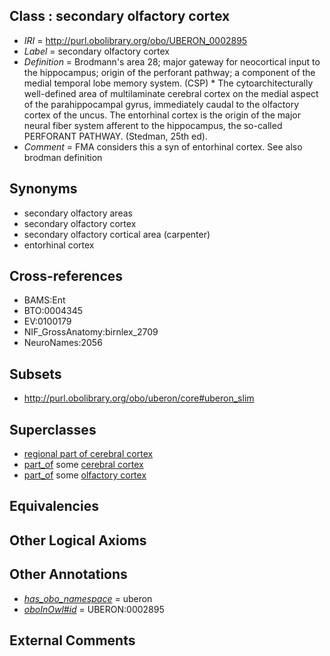 
## Class : secondary olfactory cortex

 * *IRI* = http://purl.obolibrary.org/obo/UBERON_0002895
 * *Label* = secondary olfactory cortex
 * *Definition* = Brodmann's area 28; major gateway for neocortical input to the hippocampus; origin of the perforant pathway; a component of the medial temporal lobe memory system. (CSP) * The cytoarchitecturally well-defined area of multilaminate cerebral cortex on the medial aspect of the parahippocampal gyrus, immediately caudal to the olfactory cortex of the uncus. The entorhinal cortex is the origin of the major neural fiber system afferent to the hippocampus, the so-called PERFORANT PATHWAY. (Stedman, 25th ed).
 * *Comment* = FMA considers this a syn of entorhinal cortex. See also brodman definition

## Synonyms

 * secondary olfactory areas
 * secondary olfactory cortex
 * secondary olfactory cortical area (carpenter)
 * entorhinal cortex

## Cross-references

 * BAMS:Ent
 * BTO:0004345
 * EV:0100179
 * NIF_GrossAnatomy:birnlex_2709
 * NeuroNames:2056

## Subsets

 * http://purl.obolibrary.org/obo/uberon/core#uberon_slim

## Superclasses

 * [regional part of cerebral cortex](../../UBERON/19/UBERON_0002619.md)
 * [part_of](../../BFO/50/BFO_0000050.md) some [cerebral cortex](../../UBERON/56/UBERON_0000956.md)
 * [part_of](../../BFO/50/BFO_0000050.md) some [olfactory cortex](../../UBERON/94/UBERON_0002894.md)

## Equivalencies


## Other Logical Axioms


## Other Annotations

 * *[has_obo_namespace](../../ce/oboInOwl#hasOBONamespace.md)* = uberon
 * *[oboInOwl#id](../../id/oboInOwl#id.md)* = UBERON:0002895

## External Comments

